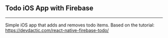 ## Todo iOS App with Firebase

---

Simple iOS app that adds and removes todo items.
Based on the tutorial: https://devdactic.com/react-native-firebase-todo/

